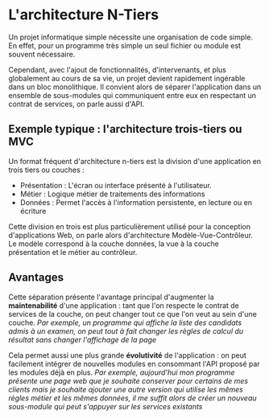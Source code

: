# L'architecture N-Tiers

Un projet informatique simple nécessite une organisation de code simple. En effet, pour un programme très simple un seul fichier ou module est souvent nécessaire. 

Cependant, avec l'ajout de fonctionnalités, d'intervenants, et plus globalement au cours de sa vie, un projet devient rapidement ingérable dans un bloc monolithique. 
Il convient alors de séparer l'application dans un ensemble de sous-modules qui communiquent entre eux en respectant un contrat de services, on parle aussi d'API.

## Exemple typique : l'architecture trois-tiers ou MVC

Un format fréquent d'architecture n-tiers est la division d'une application en trois tiers ou couches :

* Présentation : L'écran ou interface présenté à l'utilisateur.
* Métier : Logique métier de traitements des informations
* Données : Permet l'accès à l'information persistente, en lecture ou en écriture

Cette division en trois est plus particulièrement utilisé pour la conception d'applications Web, on parle alors d'architecture Modèle-Vue-Contrôleur.
Le modèle correspond à la couche données, la vue à la couche présentation et le métier au contrôleur.

## Avantages

Cette séparation présente l'avantage principal d'augmenter la **maintenabilité** d'une application : 
tant que l'on respecte le contrat de services de la couche, on peut changer tout ce que l'on veut au sein d'une couche. 
*Par exemple, un programme qui affiche la liste des candidats admis à un examen, 
on peut tout à fait changer les règles de calcul du résultat sans changer l'affichage de la page*

Cela permet aussi une plus grande **évolutivité** de l'application : on peut facilement intégrer de nouvelles modules en consommant l'API proposé par les modules déjà en plus. *Par exemple, aujourd'hui mon programme présente une page web que je souhaite conserver pour certains de mes clients mais je souhaite ajouter une autre version qui utilise les mêmes règles métier et les mêmes données, il me suffit alors de créer un nouveau sous-module qui peut s'appuyer sur les services existants*
